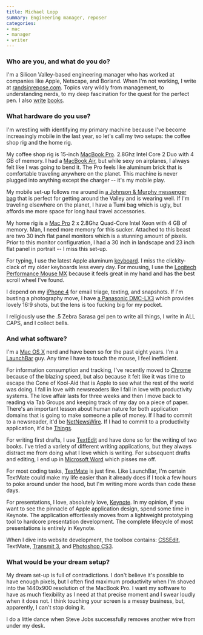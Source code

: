 ```yaml
---
title: Michael Lopp
summary: Engineering manager, reposer
categories:
- mac
- manager
- writer
---
```


### Who are you, and what do you do?

I'm a Silicon Valley-based engineering manager who has worked at companies like Apple, Netscape, and Borland. When I'm not working, I write at [randsinrepose.com](http://randsinrepose.com/ "Michael's website."). Topics vary wildly from management, to understanding nerds, to my deep fascination for the quest for the perfect pen. I also [write](http://www.managinghumans.com/ "The site for Michael's book, 'Managing Humans'.") [books](http://beinggeek.com/ "The site for Michael's book, 'Being a Geek'.").

### What hardware do you use?

I'm wrestling with identifying my primary machine because I've become increasingly mobile in the last year, so let's call my two setups: the coffee shop rig and the home rig.

My coffee shop rig is 15-inch [MacBook Pro][macbook-pro]. 2.8Ghz Intel Core 2 Duo with 4 GB of memory. I had a [MacBook Air][macbook-air], but while sexy on airplanes, I always felt like I was going to bend it. The Pro feels like aluminum brick that is comfortable traveling anywhere on the planet. This machine is never plugged into anything except the charger -- it's my mobile play.  

My mobile set-up follows me around in [a Johnson & Murphy messenger bag][dividends-messenger] that is perfect for getting around the Valley and is wearing well. If I'm traveling elsewhere on the planet, I have a Tumi bag which is ugly, but affords me more space for long haul travel accessories.

My home rig is a [Mac Pro][mac-pro] 2 x 2.8Ghz Quad-Core Intel Xeon with 4 GB of memory. Man, I need more memory for this sucker. Attached to this beast are two 30 inch flat panel monitors which is a stunning amount of pixels. Prior to this monitor configuration, I had a 30 inch in landscape and 23 inch flat panel in portrait -- I miss this set-up.

For typing, I use the latest Apple aluminum [keyboard][]. I miss the clickity-clack of my older keyboards less every day. For mousing, I use the [Logitech Performance Mouse MX][performance-mouse-mx] because it feels great in my hand and has the best scroll wheel I've found. 

I depend on my [iPhone 4][iphone-4] for email triage, texting, and snapshots. If I'm busting a photography move, I have [a Panasonic DMC-LX3][lumix-dmc-lx3] which provides lovely 16:9 shots, but the lens is too fucking big for my pocket.

I religiously use the .5 Zebra Sarasa gel pen to write all things, I write in ALL CAPS, and I collect bells.

### And what software?

I'm a [Mac OS X][macos] nerd and have been so for the past eight years. I'm a [LaunchBar][] guy. Any time I have to touch the mouse, I feel inefficient.

For information consumption and tracking, I've recently moved to [Chrome][] because of the blazing speed, but also because it felt like it was time to escape the Cone of Kool-Aid that is Apple to see what the rest of the world was doing. I fall in love with newsreaders like I fall in love with productivity systems. The love affair lasts for three weeks and then I move back to reading via Tab Groups and keeping track of my day on a piece of paper. There's an important lesson about human nature for both application domains that is going to make someone a pile of money. If I had to commit to a newsreader, it'd be [NetNewsWire][]. If I had to commit to a productivity application, it'd be [Things][].

For writing first drafts, I use [TextEdit][] and have done so for the writing of two books. I've tried a variety of different writing applications, but they always distract me from doing what I love which is writing. For subsequent drafts and editing, I end up in [Microsoft Word][word] which pisses me off. 

For most coding tasks, [TextMate][] is just fine. Like LaunchBar, I'm certain TextMate could make my life easier than it already does if I took a few hours to poke around under the hood, but I'm writing more words than code these days.

For presentations, I love, absolutely love, [Keynote][]. In my opinion, if you want to see the pinnacle of Apple application design, spend some time in Keynote. The application effortlessly moves from a lightweight prototyping tool to hardcore presentation development. The complete lifecycle of most presentations is entirely in Keynote.

When I dive into website development, the toolbox contains: [CSSEdit][], TextMate, [Transmit 3][transmit], and [Photoshop CS3][photoshop].

### What would be your dream setup?

My dream set-up is full of contradictions. I don't believe it's possible to have enough pixels, but I often find maximum productivity when I'm shoved into the 1440x900 resolution of the MacBook Pro. I want my software to have as much flexibility as I need at that precise moment and I swear loudly when it does not. I think touching your screen is a messy business, but, apparently, I can't stop doing it. 

I do a little dance when Steve Jobs successfully removes another wire from under my desk.

[chrome]: https://www.google.com/intl/en/chrome/browser/ "A WebKit-based browser, where each tab runs in its own thread."
[cssedit]: https://www.macworld.com/article/1131901/cssedit26.html "A stylesheet editor for the Mac."
[dividends-messenger]: https://www.overstock.com/Luggage-Bags/Johnston-Murphy-Dividends-Black-Nylon-Notebook-iPad-Mini-Messenger-Bag/7317634/product.html "A leather briefcase."
[iphone-4]: https://en.wikipedia.org/wiki/IPhone_4 "A smartphone."
[keyboard]: https://www.apple.com/keyboard/ "The keyboard."
[keynote]: https://www.apple.com/keynote/ "Presentation software for the Mac."
[launchbar]: https://www.obdev.at/products/launchbar/index.html "An application launcher and data manager for the Mac."
[lumix-dmc-lx3]: https://www.amazon.com/Panasonic-DMC-LX3-Digital-Stabilized-Black/dp/B001CCLBSA "A 10.1 megapixel digital camera."
[mac-pro]: https://www.apple.com/mac-pro/ "The Intel-based Mac tower computer."
[macbook-air]: https://www.apple.com/macbook-air/ "A very thin laptop."
[macbook-pro]: https://www.apple.com/macbook-pro/ "A laptop."
[macos]: https://en.wikipedia.org/wiki/MacOS "An operating system for Mac hardware."
[netnewswire]: https://en.wikipedia.org/wiki/NetNewsWire "A popular feed reader for the Mac."
[performance-mouse-mx]: https://www.logitech.com/en-us/product/performance-mouse-mx "A wireless laser mouse."
[photoshop]: https://www.adobe.com/products/photoshop.html "A bitmap image editor."
[textedit]: https://support.apple.com/en-us/HT2523 "A text editor included with Mac OS X."
[textmate]: https://macromates.com/ "A text editor for the Mac."
[things]: https://culturedcode.com/things/ "A task management application for the Mac."
[transmit]: https://panic.com/transmit/ "An FTP/SFTP client for the Mac."
[word]: https://products.office.com/en-us/word "A document editor."
